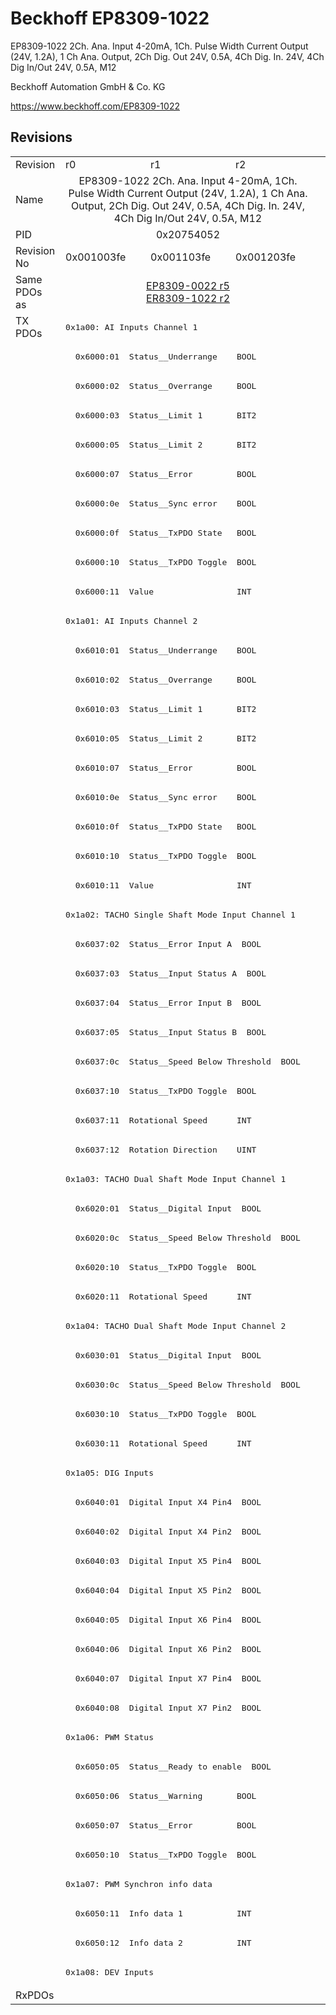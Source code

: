 # Beckhoff EP8309-1022

EP8309-1022 2Ch. Ana. Input 4-20mA, 1Ch. Pulse Width Current Output (24V, 1.2A), 1 Ch Ana. Output, 2Ch Dig. Out 24V, 0.5A, 4Ch Dig. In. 24V, 4Ch Dig In/Out 24V, 0.5A, M12

Beckhoff Automation GmbH & Co. KG

https://www.beckhoff.com/EP8309-1022

## Revisions
<table>
<tr>
<td>Revision</td>
<td>r0</td>
<td>r1</td>
<td>r2</td>
</tr>
<tr>
<td>Name</td>
<td colspan=3 align="center">EP8309-1022 2Ch. Ana. Input 4-20mA, 1Ch. Pulse Width Current Output (24V, 1.2A), 1 Ch Ana. Output, 2Ch Dig. Out 24V, 0.5A, 4Ch Dig. In. 24V, 4Ch Dig In/Out 24V, 0.5A, M12</td>
</tr>
<tr>
<td>PID</td>
<td colspan=3 align="center">0x20754052</td>
</tr>
<tr>
<td>Revision No</td>
<td>0x001003fe</td>
<td>0x001103fe</td>
<td>0x001203fe</td>
</tr>
<tr>
<td>Same PDOs as</td>
<td colspan=3 align="center"><a href="EP8309-0022.md">EP8309-0022 r5</a><br/><a href="ER8309-1022.md">ER8309-1022 r2</a></td>
</tr>
<tr>
<td rowspan=57 valign=top>TX PDOs</td>
<td colspan=3 align="left"><pre>0x1a00: AI Inputs Channel 1</pre></td>
<td></td>
</tr>
<tr>
<td colspan=3 align="left"><pre>  0x6000:01  Status__Underrange    BOOL</pre></td>
</tr>
<tr>
<td colspan=3 align="left"><pre>  0x6000:02  Status__Overrange     BOOL</pre></td>
</tr>
<tr>
<td colspan=3 align="left"><pre>  0x6000:03  Status__Limit 1       BIT2</pre></td>
</tr>
<tr>
<td colspan=3 align="left"><pre>  0x6000:05  Status__Limit 2       BIT2</pre></td>
</tr>
<tr>
<td colspan=3 align="left"><pre>  0x6000:07  Status__Error         BOOL</pre></td>
</tr>
<tr>
<td colspan=3 align="left"><pre>  0x6000:0e  Status__Sync error    BOOL</pre></td>
</tr>
<tr>
<td colspan=3 align="left"><pre>  0x6000:0f  Status__TxPDO State   BOOL</pre></td>
</tr>
<tr>
<td colspan=3 align="left"><pre>  0x6000:10  Status__TxPDO Toggle  BOOL</pre></td>
</tr>
<tr>
<td colspan=3 align="left"><pre>  0x6000:11  Value                 INT</pre></td>
</tr>
<tr>
<td colspan=3 align="left"><pre>0x1a01: AI Inputs Channel 2</pre></td>
</tr>
<tr>
<td colspan=3 align="left"><pre>  0x6010:01  Status__Underrange    BOOL</pre></td>
</tr>
<tr>
<td colspan=3 align="left"><pre>  0x6010:02  Status__Overrange     BOOL</pre></td>
</tr>
<tr>
<td colspan=3 align="left"><pre>  0x6010:03  Status__Limit 1       BIT2</pre></td>
</tr>
<tr>
<td colspan=3 align="left"><pre>  0x6010:05  Status__Limit 2       BIT2</pre></td>
</tr>
<tr>
<td colspan=3 align="left"><pre>  0x6010:07  Status__Error         BOOL</pre></td>
</tr>
<tr>
<td colspan=3 align="left"><pre>  0x6010:0e  Status__Sync error    BOOL</pre></td>
</tr>
<tr>
<td colspan=3 align="left"><pre>  0x6010:0f  Status__TxPDO State   BOOL</pre></td>
</tr>
<tr>
<td colspan=3 align="left"><pre>  0x6010:10  Status__TxPDO Toggle  BOOL</pre></td>
</tr>
<tr>
<td colspan=3 align="left"><pre>  0x6010:11  Value                 INT</pre></td>
</tr>
<tr>
<td colspan=3 align="left"><pre>0x1a02: TACHO Single Shaft Mode Input Channel 1</pre></td>
</tr>
<tr>
<td colspan=3 align="left"><pre>  0x6037:02  Status__Error Input A  BOOL</pre></td>
</tr>
<tr>
<td colspan=3 align="left"><pre>  0x6037:03  Status__Input Status A  BOOL</pre></td>
</tr>
<tr>
<td colspan=3 align="left"><pre>  0x6037:04  Status__Error Input B  BOOL</pre></td>
</tr>
<tr>
<td colspan=3 align="left"><pre>  0x6037:05  Status__Input Status B  BOOL</pre></td>
</tr>
<tr>
<td colspan=3 align="left"><pre>  0x6037:0c  Status__Speed Below Threshold  BOOL</pre></td>
</tr>
<tr>
<td colspan=3 align="left"><pre>  0x6037:10  Status__TxPDO Toggle  BOOL</pre></td>
</tr>
<tr>
<td colspan=3 align="left"><pre>  0x6037:11  Rotational Speed      INT</pre></td>
</tr>
<tr>
<td colspan=3 align="left"><pre>  0x6037:12  Rotation Direction    UINT</pre></td>
</tr>
<tr>
<td colspan=3 align="left"><pre>0x1a03: TACHO Dual Shaft Mode Input Channel 1</pre></td>
</tr>
<tr>
<td colspan=3 align="left"><pre>  0x6020:01  Status__Digital Input  BOOL</pre></td>
</tr>
<tr>
<td colspan=3 align="left"><pre>  0x6020:0c  Status__Speed Below Threshold  BOOL</pre></td>
</tr>
<tr>
<td colspan=3 align="left"><pre>  0x6020:10  Status__TxPDO Toggle  BOOL</pre></td>
</tr>
<tr>
<td colspan=3 align="left"><pre>  0x6020:11  Rotational Speed      INT</pre></td>
</tr>
<tr>
<td colspan=3 align="left"><pre>0x1a04: TACHO Dual Shaft Mode Input Channel 2</pre></td>
</tr>
<tr>
<td colspan=3 align="left"><pre>  0x6030:01  Status__Digital Input  BOOL</pre></td>
</tr>
<tr>
<td colspan=3 align="left"><pre>  0x6030:0c  Status__Speed Below Threshold  BOOL</pre></td>
</tr>
<tr>
<td colspan=3 align="left"><pre>  0x6030:10  Status__TxPDO Toggle  BOOL</pre></td>
</tr>
<tr>
<td colspan=3 align="left"><pre>  0x6030:11  Rotational Speed      INT</pre></td>
</tr>
<tr>
<td colspan=3 align="left"><pre>0x1a05: DIG Inputs</pre></td>
</tr>
<tr>
<td colspan=3 align="left"><pre>  0x6040:01  Digital Input X4 Pin4  BOOL</pre></td>
</tr>
<tr>
<td colspan=3 align="left"><pre>  0x6040:02  Digital Input X4 Pin2  BOOL</pre></td>
</tr>
<tr>
<td colspan=3 align="left"><pre>  0x6040:03  Digital Input X5 Pin4  BOOL</pre></td>
</tr>
<tr>
<td colspan=3 align="left"><pre>  0x6040:04  Digital Input X5 Pin2  BOOL</pre></td>
</tr>
<tr>
<td colspan=3 align="left"><pre>  0x6040:05  Digital Input X6 Pin4  BOOL</pre></td>
</tr>
<tr>
<td colspan=3 align="left"><pre>  0x6040:06  Digital Input X6 Pin2  BOOL</pre></td>
</tr>
<tr>
<td colspan=3 align="left"><pre>  0x6040:07  Digital Input X7 Pin4  BOOL</pre></td>
</tr>
<tr>
<td colspan=3 align="left"><pre>  0x6040:08  Digital Input X7 Pin2  BOOL</pre></td>
</tr>
<tr>
<td colspan=3 align="left"><pre>0x1a06: PWM Status</pre></td>
</tr>
<tr>
<td colspan=3 align="left"><pre>  0x6050:05  Status__Ready to enable  BOOL</pre></td>
</tr>
<tr>
<td colspan=3 align="left"><pre>  0x6050:06  Status__Warning       BOOL</pre></td>
</tr>
<tr>
<td colspan=3 align="left"><pre>  0x6050:07  Status__Error         BOOL</pre></td>
</tr>
<tr>
<td colspan=3 align="left"><pre>  0x6050:10  Status__TxPDO Toggle  BOOL</pre></td>
</tr>
<tr>
<td colspan=3 align="left"><pre>0x1a07: PWM Synchron info data</pre></td>
</tr>
<tr>
<td colspan=3 align="left"><pre>  0x6050:11  Info data 1           INT</pre></td>
</tr>
<tr>
<td colspan=3 align="left"><pre>  0x6050:12  Info data 2           INT</pre></td>
</tr>
<tr>
<td colspan=3 align="left"><pre>0x1a08: DEV Inputs</pre></td>
</tr>
<tr>
<td>RxPDOs</td>
<td colspan=3 align="left"></td>
</tr>
</table>
